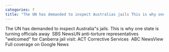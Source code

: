 ```yaml
---
categories: f
title: "The UN has demanded to inspect Australias jails This is why one state is turning officials away  SBS News"
---
```

The UN has demanded to inspect Australia"s jails. This is why one state is turning officials away&nbsp;&nbsp;SBS NewsUN anti-torture representatives "welcomed" for Canberra jail visit: ACT Corrective Services&nbsp;&nbsp;ABC NewsView Full coverage on Google News